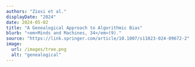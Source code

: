 ```yaml
---
authors: "Ziosi et al."
displayDate: "2024"
date: 2024-05-02
title: "A Genealogical Approach to Algorithmic Bias"
blurb: "<em>Minds and Machines, 34</em>(9)."
source: "https://link.springer.com/article/10.1007/s11023-024-09672-2"
image:
  url: /images/tree.png
  alt: "genealogical"
---
```

